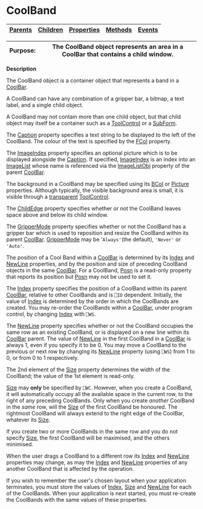 




<h1 class="heading"><span class="name">CoolBand</span></h1>

| [Parents](../ParentLists/CoolBand.htm) | [Children](../ChildLists/CoolBand.htm) | [Properties](../PropLists/CoolBand.htm) | [Methods](../MethodLists/CoolBand.htm) | [Events](../EventLists/CoolBand.htm) |
| --- | --- | --- | --- | ---  |


| Purpose: | The CoolBand object represents an area in a CoolBar that contains a         child window. |
| --- | ---  |


**Description**


The CoolBand object is a container object that represents a band in a [CoolBar](coolbar.md).



A CoolBand can have any combination of a gripper bar, a bitmap, a text label,
and a single child object.


A CoolBand may not contain more than one child object, but that child object
may itself be a container such as a [ToolControl](toolcontrol.md) or a [SubForm](subform.md).


The [Caption](./caption.md) property specifies a text
string to be displayed to the left of the CoolBand. The colour of the text is
specified by the [FCol](./fcol.md) property.


The [ImageIndex](./imageindex.md) property specifies an
optional picture which is to be displayed alongside the [Caption](./caption.md).
If specified, [ImageIndex](./imageindex.md) is an index
into an [ImageList](imagelist.md) whose name is referenced
via the [ImageListObj](./imagelistobj.md) property of the
parent [CoolBar](coolbar.md).


The background in a CoolBand may be specified using its [BCol](./bcol.md) or [Picture](./picture.md) properties. Although typically,
the visible background area is small, it is visible through a [transparent](./transparent.md) [ToolControl](toolcontrol.md).


The [ChildEdge](./childedge.md) property specifies
whether or not the CoolBand leaves space above and below its child window.


The [GripperMode](./grippermode.md) property specifies
whether or not the CoolBand has a gripper bar which is used to reposition and
resize the CoolBand within its parent [CoolBar](coolbar.md).
[GripperMode](./grippermode.md) may be '`Always'`(the default), `'Never'` or `'Auto'`.


The position of a Cool Band within a [CoolBar](coolbar.md) is determined by its [Index](./index.md) and [NewLine](./newline.md) properties, and by the position and size of preceding CoolBand objects in the
same [CoolBar](coolbar.md). For a CoolBand, [Posn](./posn.md) is a read-only property that reports its position but [Posn](./posn.md) may not be used to set it.


The [Index](./index.md) property specifies the position
of a CoolBand within its parent [CoolBar](coolbar.md),
relative to other CoolBands and is `⎕IO` dependent. Initially, the value of [Index](./index.md) is
determined by the order in which the CoolBands are created. You may re-order the
CoolBands within a [CoolBar](coolbar.md), under program
control, by changing [Index](./index.md) with `⎕WS`.


The [NewLine](./newline.md) property specifies whether
or not the CoolBand occupies the same row as an existing CoolBand, or is
displayed on a new line within its [CoolBar](coolbar.md) parent. The value of [NewLine](./newline.md) in the first
CoolBand in a [CoolBar](coolbar.md) is always 1, even if
you specify it to be 0. You may move a CoolBand to the previous or next row by
changing its [NewLine](./newline.md) property (using `⎕WS`) from 1 to 0, or from 0 to 1 respectively.


The 2nd element of the [Size](./size.md) property determines the width of the CoolBand; the value of the 1st element is read-only.


[Size](./size.md) may **only** be specified by `⎕WC`.
However, when you create a CoolBand, it will automatically occupy all the
available space in the current row, to the right of any preceding CoolBands.
Only when you create *another* CoolBand in the *same* row, will the [Size](./size.md) of the first CoolBand be honoured. The rightmost CoolBand will always extend to
the right edge of the CoolBar, whatever its [Size](./size.md).


If you create two or more CoolBands in the same row and you do not specify [Size](./size.md),
the first CoolBand will be maximised, and the others minimised.


When the user drags a CoolBand to a different row its [Index](./index.md) and [NewLine](./newline.md) properties may change, as may
the [Index](./index.md) and [NewLine](./newline.md) properties of any another CoolBand that is affected by the operation.


If you wish to remember the user's chosen layout when your application
terminates, you must store the values of [Index](./index.md), [Size](./size.md) and [NewLine](./newline.md) for each of the CoolBands. When your application is next started, you must
re-create the CoolBands with the same values of these properties.


